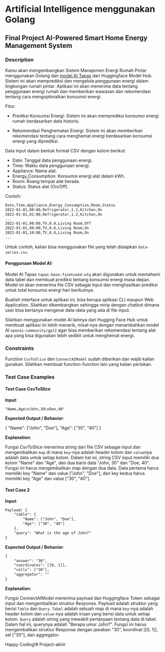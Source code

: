 # Artificial Intelligence menggunakan Golang

## Final Project AI-Powered Smart Home Energy Management System

### Description

Kamu akan mengembangkan Sistem Manajemen Energi Rumah Pintar menggunakan Golang dan [model AI Tapas](https://huggingface.co/google/tapas-base-finetuned-wtq) dari Huggingface Model Hub. Sistem ini akan memprediksi dan mengelola penggunaan energi dalam lingkungan rumah pintar. Aplikasi ini akan menerima data tentang penggunaan energi rumah dan memberikan wawasan dan rekomendasi tentang cara mengoptimalkan konsumsi energi.

Fitur:

- Prediksi Konsumsi Energi: Sistem ini akan memprediksi konsumsi energi rumah berdasarkan data historis.

- Rekomendasi Penghematan Energi: Sistem ini akan memberikan rekomendasi tentang cara menghemat energi berdasarkan konsumsi energi yang diprediksi.

Data input dalam bentuk format CSV dengan kolom berikut:

- Date: Tanggal data penggunaan energi.
- Time: Waktu data penggunaan energi.
- Appliance: Nama alat.
- Energy_Consumption: Konsumsi energi alat dalam kWh.
- Room: Ruang tempat alat berada.
- Status: Status alat (On/Off).

Contoh:

```txt
Date,Time,Appliance,Energy_Consumption,Room,Status
2022-01-01,00:00,Refrigerator,1.2,Kitchen,On
2022-01-01,01:00,Refrigerator,1.2,Kitchen,On
...
2022-01-01,08:00,TV,0.8,Living Room,Off
2022-01-01,09:00,TV,0.8,Living Room,On
2022-01-01,10:00,TV,0.8,Living Room,On
...
```

Untuk contoh, kalian bisa menggunakan file yang telah disiapkan `data-series.csv`.

#### Penggunaan Model AI:

Model AI Tapas `tapas-base-finetuned-wtq` akan digunakan untuk memahami data tabel dan membuat prediksi tentang konsumsi energi masa depan. Model ini akan menerima file CSV sebagai input dan menghasilkan prediksi untuk total konsumsi energi hari berikutnya.

Buatlah interface untuk aplikasi ini, bisa berupa aplikasi CLI maupun Web Application. Silahkan dikembangkan sehingga mirip dengan chatbot dimana user bisa bertanya mengenai data-data yang ada di file input.

Silahkan menggunakan model AI lainnya dari Hugging Face Hub untuk membuat aplikasi ini lebih menarik, misal-nya dengan menambahkan model AI `openai-community/gpt2` agar bisa memberikan rekomendasi tentang alat apa yang bisa digunakan lebih sedikit untuk menghemat energi.

### Constraints

Function `CsvToSlice` dan `ConnectAIModel` sudah diberikan dan wajib kalian gunakan. Silahkan membuat function-function lain yang kalian perlukan.

### Test Case Examples

#### Test Case CsvToSlice

**Input**:

```txt
"Name,Age\nJohn,30\nDoe,40"
```

**Expected Output / Behavior**:

{
    "Name": ["John", "Doe"],
    "Age": ["30", "40"]
}

**Explanation**:

Fungsi CsvToSlice menerima string dari file CSV sebagai input dan mengembalikan `map` di mana `key`-nya adalah header kolom dan `value`nya adalah data untuk setiap kolom. Dalam hal ini, string CSV input memiliki dua kolom "Name" dan "Age", dan dua baris data "John, 30" dan "Doe, 40". Fungsi ini harus mengembalikan map dengan dua data. Data pertama harus memiliki key "Name" dan value ["John", "Doe"], dan key kedua harus memiliki key "Age" dan value ["30", "40"].

#### Test Case 2

**Input**:

```txt
Payload: {
    "table": {
        "Name": ["John", "Doe"],
        "Age": ["30", "40"]
    },
    "query": "What is the age of John?"
}
```

**Expected Output / Behavior**:

```txt
{
    "answer": "30",
    "coordinates": [[0, 1]],
    "cells": ["30"],
    "aggregator": ""
}
```

**Explanation**:

Fungsi ConnectAIModel menerima payload dan Huggingface Token sebagai input dan mengembalikan struktur Response. Payload adalah struktur yang berisi `Table` dan `Query`. `Tabel` adalah sebuah map di mana `key`-nya adalah header kolom dan `value`-nya adalah irisan yang berisi data untuk setiap kolom. `Query` adalah string yang mewakili pertanyaan tentang data di tabel. Dalam hal ini, querynya adalah "Berapa umur John?". Fungsi ini harus mengembalikan struktur Response dengan jawaban "30", koordinat [[0, 1]], sel ["30"], dan aggregator.

Happy Coding!#   P r o j e c t - a k h i r  
 